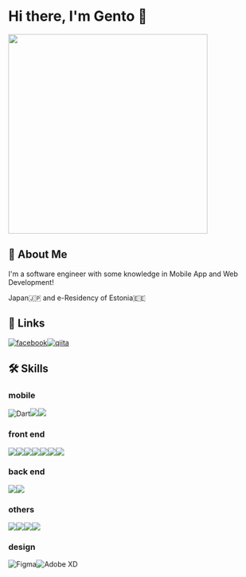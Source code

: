 # Hi there, I'm Gento 👋
<img src="https://user-images.githubusercontent.com/25972149/165023593-f22d0a05-faa2-41d9-b7f7-2d75c329245a.jpg" width="400">

## 🚀 About Me
I'm a software engineer with some knowledge in Mobile App and Web Development!

Japan🇯🇵 and e-Residency of Estonia🇪🇪

## 🔗 Links
[![facebook](https://img.shields.io/badge/facebook-1DA1F2?style=for-the-badge&logo=facebook&logoColor=white)](https://www.facebook.com/gentiiin/)[![qiita](https://img.shields.io/badge/-qiita-%74C13A.svg?&style=for-the-badge&logo=qiita&logoColor=white)](https://qiita.com/kokogento)



## 🛠 Skills
### mobile
![Dart](https://img.shields.io/badge/dart-%230175C2.svg?style=flat&logo=dart&logoColor=white)<img src="https://img.shields.io/badge/-Flutter-6BBAE7.svg?logo=flutter&style=flat"><img src="https://img.shields.io/badge/-Ionic-292929.svg?logo=ionic&style=flat">
### front end
<img src="https://img.shields.io/badge/Javascript-276DC3.svg?logo=javascript&style=flat"><img src="https://img.shields.io/badge/-TypeScript-007ACC.svg?logo=typescript&style=flat"><img src="https://img.shields.io/badge/-HTML5-333.svg?logo=html5&style=flat"><img src="https://img.shields.io/badge/-CSS3-1572B6.svg?logo=css3&style=flat"><img src="https://img.shields.io/badge/-Angular-DD0031.svg?logo=angular&style=flat"><img src="https://img.shields.io/badge/-Nuxt.js-00C58E.svg?logo=nuxt.js&style=flat"><img src="https://img.shields.io/badge/-Vue.js-4FC08D.svg?logo=vue.js&style=flat">
### back end
<img src="https://img.shields.io/badge/PHP-ccc.svg?logo=php&style=flat"><img src="https://img.shields.io/badge/-Laravel-fff.svg?logo=laravel&style=flat">
### others
<img src="https://img.shields.io/badge/-Firebase-FFCA28.svg?logo=firebase&style=flat"><img src="https://img.shields.io/badge/-Google%20Cloud-EEE.svg?logo=google-cloud&style=flat"><img src="https://img.shields.io/badge/-GitHub-181717.svg?logo=github&style=flat"><img src="https://img.shields.io/badge/-Docker-EEE.svg?logo=docker&style=flat">

### design
![Figma](https://img.shields.io/badge/figma-%23F24E1E.svg?style=flat&logo=figma&logoColor=white)![Adobe XD](https://img.shields.io/badge/Adobe%20XD-470137?style=flat&logo=Adobe%20XD&logoColor=#FF61F6)




<!--
**gentixyann/gentixyann** is a ✨ _special_ ✨ repository because its `README.md` (this file) appears on your GitHub profile.

Here are some ideas to get you started:

- 🔭 I’m currently working on ...
- 🌱 I’m currently learning ...
- 👯 I’m looking to collaborate on ...
- 🤔 I’m looking for help with ...
- 💬 Ask me about ...
- 📫 How to reach me: ...
- 😄 Pronouns: ...
- ⚡ Fun fact: ...
-->
